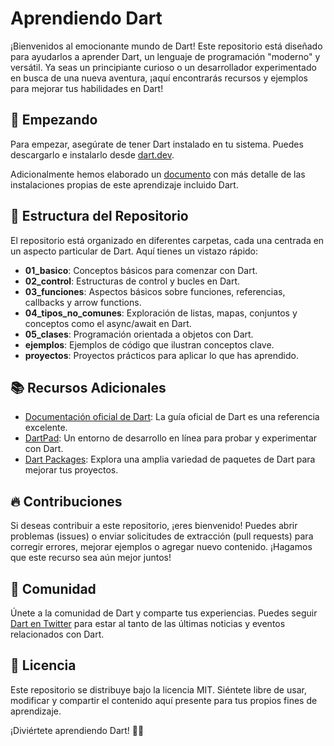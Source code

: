 # Aprendiendo Dart

¡Bienvenidos al emocionante mundo de Dart! Este repositorio está diseñado para ayudarlos a aprender Dart, un lenguaje de programación "moderno" y versátil. Ya seas un principiante curioso o un desarrollador experimentado en busca de una nueva aventura, ¡aquí encontrarás recursos y ejemplos para mejorar tus habilidades en Dart!

## 🚀 Empezando

Para empezar, asegúrate de tener Dart instalado en tu sistema. Puedes descargarlo e instalarlo desde [dart.dev](https://dart.dev/get-dart).

Adicionalmente hemos elaborado un [documento](https://rodpobleted.notion.site/Instalaciones-necesarias-818987bd4c454cd5bcc6b1bf39f6fbac?pvs=4) con más detalle de las instalaciones propias de este aprendizaje incluido Dart.

## 📂 Estructura del Repositorio

El repositorio está organizado en diferentes carpetas, cada una centrada en un aspecto particular de Dart. Aquí tienes un vistazo rápido:

- **01_basico**: Conceptos básicos para comenzar con Dart.
- **02_control**: Estructuras de control y bucles en Dart.
- **03_funciones**: Aspectos básicos sobre funciones, referencias, callbacks y arrow functions.
- **04_tipos_no_comunes**: Exploración de listas, mapas, conjuntos y conceptos como el async/await en Dart.
- **05_clases**: Programación orientada a objetos con Dart.
- **ejemplos**: Ejemplos de código que ilustran conceptos clave.
- **proyectos**: Proyectos prácticos para aplicar lo que has aprendido.

## 📚 Recursos Adicionales

- [Documentación oficial de Dart](https://dart.dev/guides): La guía oficial de Dart es una referencia excelente.
- [DartPad](https://dartpad.dev/): Un entorno de desarrollo en línea para probar y experimentar con Dart.
- [Dart Packages](https://pub.dev/): Explora una amplia variedad de paquetes de Dart para mejorar tus proyectos.

## 🔥 Contribuciones

Si deseas contribuir a este repositorio, ¡eres bienvenido! Puedes abrir problemas (issues) o enviar solicitudes de extracción (pull requests) para corregir errores, mejorar ejemplos o agregar nuevo contenido. ¡Hagamos que este recurso sea aún mejor juntos!

## 📣 Comunidad

Únete a la comunidad de Dart y comparte tus experiencias. Puedes seguir [Dart en Twitter](https://twitter.com/dart_lang) para estar al tanto de las últimas noticias y eventos relacionados con Dart.

## 📜 Licencia

Este repositorio se distribuye bajo la licencia MIT. Siéntete libre de usar, modificar y compartir el contenido aquí presente para tus propios fines de aprendizaje.

¡Diviértete aprendiendo Dart! 🚀✨
